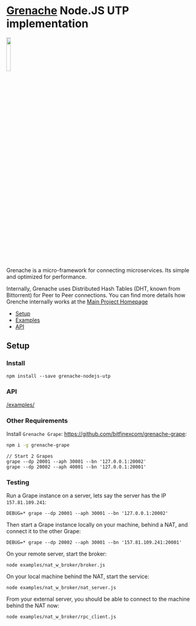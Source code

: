 # [Grenache](https://github.com/bitfinexcom/grenache) Node.JS UTP implementation

<img src="logo.png" width="15%" />

Grenache is a micro-framework for connecting microservices. Its simple and optimized for performance.

Internally, Grenache uses Distributed Hash Tables (DHT, known from Bittorrent) for Peer to Peer connections. You can find more details how Grenche internally works at the [Main Project Homepage](https://github.com/bitfinexcom/grenache)

 - [Setup](#setup)
 - [Examples](#examples)
 - [API](#api)

## Setup

### Install

```
npm install --save grenache-nodejs-utp
```

### API

[/examples/](/examples/)

### Other Requirements

Install `Grenache Grape`: https://github.com/bitfinexcom/grenache-grape:

```bash
npm i -g grenache-grape
```

```
// Start 2 Grapes
grape --dp 20001 --aph 30001 --bn '127.0.0.1:20002'
grape --dp 20002 --aph 40001 --bn '127.0.0.1:20001'
```

### Testing

Run a Grape instance on a server, lets say the server has the IP `157.81.109.241`:

```
DEBUG=* grape --dp 20001 --aph 30001 --bn '127.0.0.1:20002'
```


Then start a Grape instance locally on your machine, behind a NAT, and connect it to the other Grape:

```
DEBUG=* grape --dp 20002 --aph 30001 --bn '157.81.109.241:20001'
```

On your remote server, start the broker:

```
node examples/nat_w_broker/broker.js
```

On your local machine behind the NAT, start the service:

```
node examples/nat_w_broker/nat_server.js
```

From your external server, you should be able to connect to the machine behind the NAT now:

```
node examples/nat_w_broker/rpc_client.js
```
